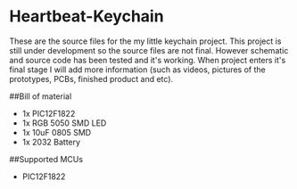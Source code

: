 # Heartbeat-Keychain
These are the source files for the my little keychain project. This project is still under development so the source files are not final. However schematic and source code has been tested and it's working. 
When project enters it's final stage I will add more information (such as videos, pictures of the prototypes, PCBs, finished product and etc).

##Bill of material
* 1x PIC12F1822
* 1x RGB 5050 SMD LED
* 1x 10uF 0805 SMD
* 1x 2032 Battery



##Supported MCUs
* PIC12F1822

 
